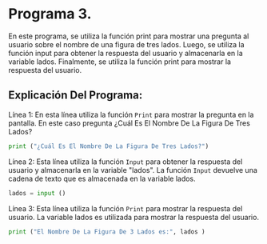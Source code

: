 # Programa 3.
En este programa, se utiliza la función print para mostrar una pregunta al usuario sobre el nombre de una figura de tres lados. Luego, se utiliza la función input para obtener la respuesta del usuario y almacenarla en la variable lados. Finalmente, se utiliza la función print para mostrar la respuesta del usuario.

## Explicación Del Programa: 
Línea 1: En esta línea utiliza la función `Print` para mostrar la pregunta en la pantalla. En este caso pregunta ¿Cuál Es El Nombre De La Figura De Tres Lados?

```python
print ("¿Cuál Es El Nombre De La Figura De Tres Lados?")
```

Línea 2: Esta línea utiliza la función `Input` para obtener la respuesta del usuario y almacenarla en la variable "lados". La función `Input` devuelve una cadena de 
texto que es almacenada en la variable lados.

```python
lados = input ()
```

Línea 3: Esta línea utiliza la función `Print` para mostrar la respuesta del usuario. La variable lados es utilizada para mostrar la respuesta del usuario.

```python
print ("El Nombre De La Figura De 3 Lados es:", lados )
```


